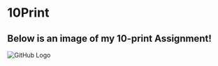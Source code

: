 # 10Print

## Below is an image of my 10-print Assignment!
![GitHub Logo](https://i.imgur.com/EvsQNmN.png)
